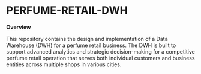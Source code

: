 # PERFUME-RETAIL-DWH

**Overview**

This repository contains the design and implementation of a Data Warehouse (DWH) for a perfume retail business. The DWH is built to support advanced analytics and strategic decision-making for a competitive perfume retail operation that serves both individual customers and business entities across multiple shops in various cities.
